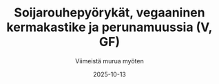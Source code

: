 ---
title: "Soijarouhepyörykät, vegaaninen kermakastike ja perunamuussia (V, GF)"
image: "https://vegaanibotti.lauravuo.me/2025/10/2025-10-13_small.png"
date: 2025-10-13
receipt_url: "https://viimeistamuruamyoten.com/soijarouhepyorykat-vegaaninen-kermakastike-ja-perunamuussia-v-gf/"
author: "Viimeistä murua myöten"
---